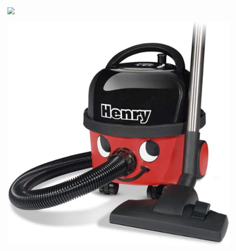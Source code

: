 <!--
**shabman/shabman** is a ✨ _special_ ✨ repository because its `README.md` (this file) appears on your GitHub profile.

Here are some ideas to get you started:

- 🔭 I’m currently working on ...
- 🌱 I’m currently learning ...
- 👯 I’m looking to collaborate on ...
- 🤔 I’m looking for help with ...
- 💬 Ask me about ...
- 📫 How to reach me: ...
- 😄 Pronouns: ...
- ⚡ Fun fact: ...
-->

<!-- <img src="https://github-readme-stats.vercel.app/api?username=shabman&&show_icons=true&title_color=FFD700&icon_color=bb2acf&text_color=daf7dc&bg_color=151515&count_private=true"> -->
<img src="https://github-readme-stats.vercel.app/api/top-langs/?username=shabman&title_color=FFD700&text_color=c9cacc&icon_color=2bbc8a&bg_color=1d1f21&langs_count=11&hide=html,css,makefile,shell)](https://github.com/shabman">

<!-- |Trophy Collection|
|:---:|
|![Trophy](https://github-profile-trophy.vercel.app/?username=shabman&theme=onedark&row=1&margin-w=5)| -->

![](https://github.com/intervinn/intervinn/blob/main/henry.jpg)
